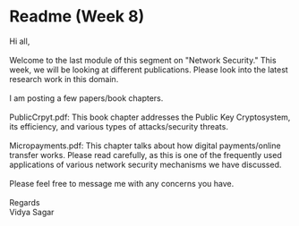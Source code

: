 # Readme (Week 8)

Hi all, </br>
</br>
Welcome to the last module of this segment on "Network Security." This week, we will be looking at different publications. Please look into the latest research work in this domain. </br>
</br>
I am posting a few papers/book chapters. </br>
</br>
PublicCrpyt.pdf: This book chapter addresses the Public Key Cryptosystem, its efficiency, and various types of attacks/security threats. </br>
</br>
Micropayments.pdf: This chapter talks about how digital payments/online transfer works. Please read carefully, as this is one of the frequently used applications of various network security mechanisms we have discussed. </br>
</br>
Please feel free to message me with any concerns you have. </br>
</br>
Regards </br>
Vidya Sagar
